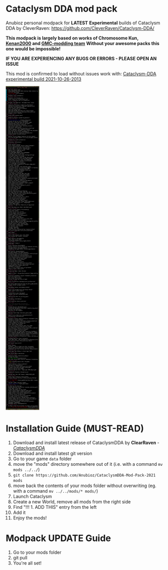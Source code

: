 # Cataclysm DDA mod pack
Anubioz personal modpack for **LATEST** **Experimental** builds of Cataclysm DDA by CleverRaven: https://github.com/CleverRaven/Cataclysm-DDA/

**This modpack is largely based on works of Chromosome Kun, [Kenan2000](https://github.com/Kenan2000/CDDA-Kenan-Modpack) and [GMC-modding team](https://github.com/GMC-Modding-Team/Community-Mod-Compilation-redux)**
**Without your awesome packs this one would be impossible!**

**IF YOU ARE EXPERIENCING ANY BUGS OR ERRORS - PLEASE OPEN AN ISSUE**

This mod is confirmed to load without issues work with: [Cataclysm-DDA experimental build 2021-10-26-2013](https://github.com/CleverRaven/Cataclysm-DDA/releases/tag/cdda-experimental-2021-10-26-2013)

![mod list](modlist.webp)

# Installation Guide (MUST-READ)

1. Download and install latest release of CataclysmDDA by **ClearRaven** - [*CataclysmDDA*](https://github.com/CleverRaven/Cataclysm-DDA/releases)
2. Download and install latest git version
3. Go to your game `data` folder
4. move the "mods" directory somewhere out of it (i.e. with a command `mv mods ../../`)
5. `git clone https://github.com/Anubioz/CataclysmDDA-Mod-Pack-2021 mods`
6. move back the contents of your mods folder without overwriting (eg. with a command `mv ../../mods/* mods/`)
7. Launch Cataclysm
8. Create a new World, remove all mods from the right side
9. Find "!!! 1. ADD THIS" entry from the left
10. Add it
11. Enjoy the mods!


# Modpack UPDATE Guide  

1. Go to your mods folder
2. git pull
3. You're all set!

